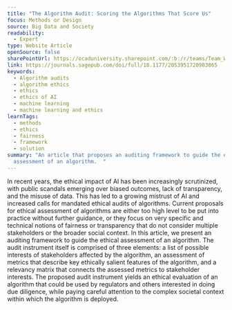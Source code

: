 ```yaml
---
title: "The Algorithm Audit: Scoring the Algorithms That Score Us"
focus: Methods or Design
source: Big Data and Society
readability:
  - Expert
type: Website Article
openSource: false
sharePointUrl: https://ocaduniversity.sharepoint.com/:b:/r/teams/Team_WeCount/Shared%20Documents/Resources%20and%20Tools/Literature%20(curated)/The%20Algorithm%20Audit.pdf?csf=1&web=1&e=sAFVQV
link: https://journals.sagepub.com/doi/full/10.1177/2053951720983865
keywords:
  - Algorithm audits
  - algorithm ethics
  - ethics
  - ethics of AI
  - machine learning
  - machine learning and ethics
learnTags:
  - methods
  - ethics
  - fairness
  - framework
  - solution
summary: "An article that proposes an auditing framework to guide the ethical
  assessment of an algorithm.  "
---
```

In recent years, the ethical impact of AI has been increasingly scrutinized, with public scandals emerging over biased
outcomes, lack of transparency, and the misuse of data. This has led to a growing mistrust of AI and increased calls for
mandated ethical audits of algorithms. Current proposals for ethical assessment of algorithms are either too high level to
be put into practice without further guidance, or they focus on very specific and technical notions of fairness or
transparency that do not consider multiple stakeholders or the broader social context. In this article, we present an
auditing framework to guide the ethical assessment of an algorithm. The audit instrument itself is comprised of three
elements: a list of possible interests of stakeholders affected by the algorithm, an assessment of metrics that describe key
ethically salient features of the algorithm, and a relevancy matrix that connects the assessed metrics to stakeholder
interests. The proposed audit instrument yields an ethical evaluation of an algorithm that could be used by regulators
and others interested in doing due diligence, while paying careful attention to the complex societal context within which
the algorithm is deployed.
